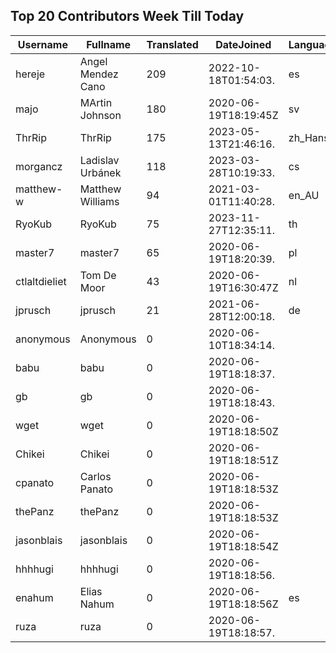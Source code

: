 ## Top 20 Contributors Week Till Today ##
|Username|Fullname|Translated|DateJoined|Language|
|--------|--------|----------|----------|-------|
|hereje|Angel Mendez Cano|209|2022-10-18T01:54:03.|es|
|majo|MArtin Johnson|180|2020-06-19T18:19:45Z|sv|
|ThrRip|ThrRip|175|2023-05-13T21:46:16.|zh_Hans|
|morgancz|Ladislav Urbánek|118|2023-03-28T10:19:33.|cs|
|matthew-w|Matthew Williams|94|2021-03-01T11:40:28.|en_AU|
|RyoKub|RyoKub|75|2023-11-27T12:35:11.|th|
|master7|master7|65|2020-06-19T18:20:39.|pl|
|ctlaltdieliet|Tom De Moor|43|2020-06-19T16:30:47Z|nl|
|jprusch|jprusch|21|2021-06-28T12:00:18.|de|
|anonymous|Anonymous|0|2020-06-10T18:34:14.||
|babu|babu|0|2020-06-19T18:18:37.||
|gb|gb|0|2020-06-19T18:18:43.||
|wget|wget|0|2020-06-19T18:18:50Z||
|Chikei|Chikei|0|2020-06-19T18:18:51Z||
|cpanato|Carlos Panato|0|2020-06-19T18:18:53Z||
|thePanz|thePanz|0|2020-06-19T18:18:53Z||
|jasonblais|jasonblais|0|2020-06-19T18:18:54Z||
|hhhhugi|hhhhugi|0|2020-06-19T18:18:56.||
|enahum|Elias  Nahum|0|2020-06-19T18:18:56Z|es|
|ruza|ruza|0|2020-06-19T18:18:57.||

